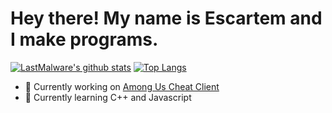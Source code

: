 # Hey there! My name is Escartem and I make programs.
[![LastMalware's github stats](https://github-readme-stats.vercel.app/api?username=Escartem&show_icons=true)](https://github.com/anuraghazra/github-readme-stats)
[![Top Langs](https://github-readme-stats.vercel.app/api/top-langs/?username=Escartem&langs_count=2)](https://github.com/anuraghazra/github-readme-stats)

 - 💬 Currently working on [Among Us Cheat Client](https://github.com/Escartem/AmongUsCheatClient)
 - 🤔 Currently learning C++ and Javascript
